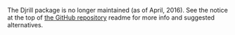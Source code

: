 The Djrill package is no longer maintained (as of April, 2016).
See the notice at the top of [the GitHub repository](https://github.com/brack3t/Djrill)
readme for more info and suggested alternatives.
